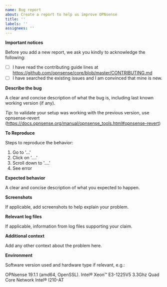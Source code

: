```yaml
---
name: Bug report
about: Create a report to help us improve OPNsense
title: ''
labels: ''
assignees: ''
---
```

**Important notices**

Before you add a new report, we ask you kindly to acknowledge the following:

- [ ] I have read the contributing guide lines at https://github.com/opnsense/core/blob/master/CONTRIBUTING.md
- [ ] I have searched the existing issues and I am convinced that mine is new.

**Describe the bug**

A clear and concise description of what the bug is, including last known working version (if any).

*Tip*: to validate your setup was working with the previous version, use opnsense-revert (https://docs.opnsense.org/manual/opnsense_tools.html#opnsense-revert)

**To Reproduce**

Steps to reproduce the behavior:
1. Go to '...'
2. Click on '....'
3. Scroll down to '....'
4. See error

**Expected behavior**

A clear and concise description of what you expected to happen.

**Screenshots**

If applicable, add screenshots to help explain your problem.

**Relevant log files**

If applicable, information from log files supporting your claim.

**Additional context**

Add any other context about the problem here.

**Environment**

Software version used and hardware type if relevant, e.g.:

OPNsense 19.1.1 (amd64, OpenSSL).
Intel® Xeon™ E3-1225V5 3.3Ghz Quad Core
Network Intel® I210-AT
